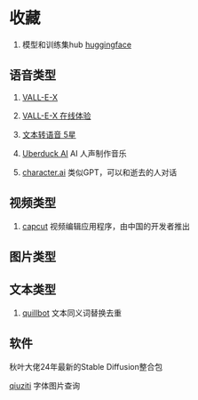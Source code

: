 # 收藏

1. 模型和训练集hub
[huggingface](https://huggingface.co/models)

## 语音类型

1. [VALL-E-X](https://github.com/Plachtaa/VALL-E-X/blob/master/README-ZH.md)

1. [VALL-E-X 在线体验](https://huggingface.co/spaces/Plachta/VALL-E-X)

1. [文本转语音 5星](https://www.ttson.cn/)

1. [Uberduck AI](https://app.uberduck.ai/pricing) AI 人声制作音乐

1. [character.ai](https://beta.character.ai/) 类似GPT，可以和逝去的人对话

## 视频类型

1. [capcut](https://www.capcut.com/zh-tw/) 视频编辑应用程序，由中国的开发者推出

## 图片类型

## 文本类型

1. [quillbot](https://quillbot.com/) 文本同义词替换去重

## 软件

秋叶大佬24年最新的Stable Diffusion整合包

[qiuziti](https://www.qiuziti.com/) 字体图片查询
